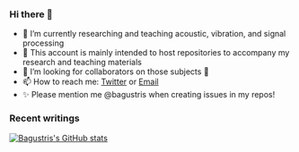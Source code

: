 ### Hi there 👋
<!-- **bagustris/bagustris** is a ✨ _special_ ✨ repository because its `README.md` (this file) appears on your GitHub profile. -->
- 🔭 I’m currently researching and teaching acoustic, vibration, and signal processing
- 💬 This account is mainly intended to host repositories to accompany my research and teaching materials
- 👯 I’m looking for collaborators on those subjects 🔭
- 📫 How to reach me: [Twitter](https://twitter.com/btatmaja) or [Email](mailto:bagus@ep.its.ac.id)
-  ✨ Please mention me @bagustris when creating issues in my repos!

### Recent writings
<!-- BLOG-POST-LIST:START -->
<!-- BLOG-POST-LIST:END -->

[![Bagustris's GitHub stats](https://github-readme-stats.vercel.app/api?username=bagustris&theme=onedark)](https://github.com/bagustris)

<!-- - 🤔 I’m looking for help with ... 
- 💬 Ask me about ...
- 😄 Pronouns: ...
- ⚡ Fun fact: ... 
- 🌱 I’m currently also learning and teaching on those subjects 🔭 -->

<!--
I am currently learning, teaching, and researching ~speech~ sound processing. Below are my repositories; most of them were made to accompany my research papers. Feel free to open issues and make pull requests. I will be happy if you wanna collaborate with me, in all areas. Reach me by email or Twitter.
-->
